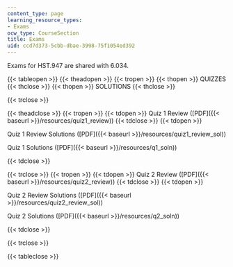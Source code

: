 ```yaml
---
content_type: page
learning_resource_types:
- Exams
ocw_type: CourseSection
title: Exams
uid: ccd7d373-5cbb-dbae-3998-75f1054ed392
---
```


Exams for HST.947 are shared with 6.034.

{{< tableopen >}}
{{< theadopen >}}
{{< tropen >}}
{{< thopen >}}
QUIZZES
{{< thclose >}}
{{< thopen >}}
SOLUTIONS
{{< thclose >}}

{{< trclose >}}

{{< theadclose >}}
{{< tropen >}}
{{< tdopen >}}
Quiz 1 Review ([PDF]({{< baseurl >}}/resources/quiz1_review))
{{< tdclose >}}
{{< tdopen >}}


Quiz 1 Review Solutions ([PDF]({{< baseurl >}}/resources/quiz1_review_sol))

Quiz 1 Solutions ([PDF]({{< baseurl >}}/resources/q1_soln))


{{< tdclose >}}

{{< trclose >}}
{{< tropen >}}
{{< tdopen >}}
Quiz 2 Review ([PDF]({{< baseurl >}}/resources/quiz2_review))
{{< tdclose >}}
{{< tdopen >}}


Quiz 2 Review Solutions ([PDF]({{< baseurl >}}/resources/quiz2_review_sol))

Quiz 2 Solutions ([PDF]({{< baseurl >}}/resources/q2_soln))


{{< tdclose >}}

{{< trclose >}}

{{< tableclose >}}
